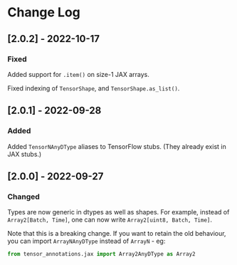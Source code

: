 # Change Log

## [2.0.2] - 2022-10-17

### Fixed

Added support for `.item()` on size-1 JAX arrays.

Fixed indexing of `TensorShape`, and `TensorShape.as_list()`.

## [2.0.1] - 2022-09-28

### Added

Added `TensorNAnyDType` aliases to TensorFlow stubs. (They already exist in JAX stubs.)

## [2.0.0] - 2022-09-27

### Changed

Types are now generic in dtypes as well as shapes. For example, instead of `Array2[Batch, Time]`, one can now write `Array2[uint8, Batch, Time]`.

Note that this is a breaking change. If you want to retain the old behaviour, you can import `ArrayNAnyDType` instead of `ArrayN` - eg:

```python
from tensor_annotations.jax import Array2AnyDType as Array2
```
